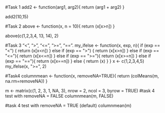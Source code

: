 <!-- Лабораторна робота № 3
В лабораторній роботі необхідно написати наступні функції на мові R та вивести
результат роботи цих функцій на довільних даних:
1. Функція add2(x, y), яка повертає суму двох чисел.
2. Функція above(x, n), яка приймає вектор та число n, та повертає всі
елементі вектору, які більше n. По замовчуванню n = 10.
3. Функція my_ifelse(x, exp, n), яка приймає вектор x, порівнює всі його
елементи за допомогою exp з n, та повертає елементи вектору, які
відповідають умові expression. Наприклад, my_ifelse(x, “>”, 0) повертає всі
елементи x, які більші 0. Exp може дорівнювати “<”, “>”, “<=”, “>=”, “==”.
Якщо exp не співпадає ні з одним з цих виразів, повертається вектор x.
4. Функція columnmean(x, removeNA), яка розраховує середнє значення
(mean) по кожному стовпцю матриці, або data frame. Логічний параметр
removeNA вказує, чи видаляти NA значення. По замовчуванню він
дорівнює TRUE. -->

#Task 1
add2 <- function(arg1, arg2){
  return (arg1 + arg2)
}

add2(10,15)


#Task 2
above <- function(x, n = 10){
  return (x[x>n])
}

above(c(1,2,3,4, 13, 14), 2)

#Task 3 “<”, “>”, “<=”, “>=”, “==”.
my_ifelse <- function(x, exp, n){
  if (exp == "<") {
    return (x[x<n])
  } else if (exp == ">") {
    return (x[x>n])
  } else if (exp == "<="){
    return (x[x<=n])
  } else if (exp == ">="){
    return (x[x>=n])
  } else if (exp == "=="){
    return (x[x==n])
  } else {
    return (x) 
  }
}
x <- c(1,2,3,4,5)
my_ifelse(x, ">=", 2)

#Task4
columnmean <- function(x, removeNA=TRUE){
  return (colMeans(m, na.rm=removeNA))
}

m <- matrix(c(1, 2, 3, 1, NA, 3), nrow = 2, ncol = 3, byrow = TRUE)
#task 4 test with removeNA = FALSE
columnmean(m, FALSE)

#task 4 test with removeNA = TRUE (default)
columnmean(m)